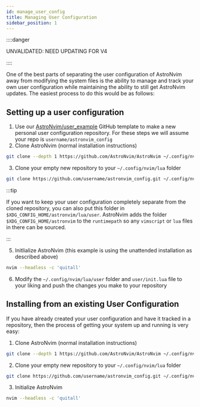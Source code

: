 ```yaml
---
id: manage_user_config
title: Managing User Configuration
sidebar_position: 1
---
```


::::danger

UNVALIDATED: NEED UPDATING FOR V4

::::

One of the best parts of separating the user configuration of AstroNvim away from modifying the system files is the ability to manage and track your own user configuration while maintaining the ability to still get AstroNvim updates. The easiest process to do this would be as follows:

## Setting up a user configuration

1. Use our [AstroNvim/user_example](https://github.com/AstroNvim/user_example) GitHub template to make a new personal user configuration repository. For these steps we will assume your repo is `username/astronvim_config`
2. Clone AstroNvim (normal installation instructions)

```sh
git clone --depth 1 https://github.com/AstroNvim/AstroNvim ~/.config/nvim
```

3. Clone your empty new repository to your `~/.config/nvim/lua` folder

```sh
git clone https://github.com/username/astronvim_config.git ~/.config/nvim/lua/user
```

:::tip

If you want to keep your user configuration completely separate from the cloned repository, you can also put this folder in `$XDG_CONFIG_HOME/astronvim/lua/user`. AstroNvim adds the folder `$XDG_CONFIG_HOME/astronvim` to the `runtimepath` so any `vimscript` or `lua` files in there can be sourced.

:::

5. Initlialize AstroNvim (this example is using the unattended installation as described above)

```sh
nvim --headless -c 'quitall'
```

6. Modify the `~/.config/nvim/lua/user` folder and `user/init.lua` file to your liking and push the changes you make to your repository

## Installing from an existing User Configuration

If you have already created your user configuration and have it tracked in a repository, then the process of getting your system up and running is very easy:

1. Clone AstroNvim (normal installation instructions)

```sh
git clone --depth 1 https://github.com/AstroNvim/AstroNvim ~/.config/nvim
```

2. Clone your empty new repository to your `~/.config/nvim/lua` folder

```sh
git clone https://github.com/username/astronvim_config.git ~/.config/nvim/lua/user
```

3. Initialize AstroNvim

```sh
nvim --headless -c 'quitall'
```
